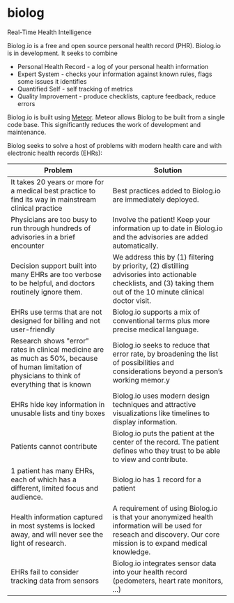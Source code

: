 biolog
========
Real-Time Health Intelligence

Biolog.io is a free and open source personal health record (PHR).
Biolog.io is in development.
It seeks to combine
* Personal Health Record - a log of your personal health information
* Expert System - checks your information against known rules, flags some issues it identifies
* Quantified Self - self tracking of metrics
* Quality Improvement - produce checklists, capture feedback, reduce errors

Biolog.io is built using [Meteor](http://meteor.com).
Meteor allows Biolog to be built from a single code base.
This significantly reduces the work of development and maintenance.

Biolog seeks to solve a host of problems with modern health care and with electronic health records (EHRs):

| Problem | Solution |
| --- | --- |
| It takes 20 years or more for a medical best practice to find its way in mainstream clinical practice | Best practices added to Biolog.io are immediately deployed. |
| Physicians are too busy to run through hundreds of advisories in a brief encounter | Involve the patient!  Keep your information up to date in Biolog.io and the advisories are added automatically. |
| Decision support built into many EHRs are too verbose to be helpful, and doctors routinely ignore them. | We address this by (1) filtering by priority, (2) distilling advisories into actionable checklists, and (3) taking them out of the 10 minute clinical doctor visit. |
| EHRs use terms that are not designed for billing and not user-friendly | Biolog.io supports a mix of conventional terms plus more precise medical language. |
| Research shows "error" rates in clinical medicine are as much as 50%, because of human limitation of physicians to think of everything that is known | Biolog.io seeks to reduce that error rate, by broadening the list of possibilities and considerations beyond a person’s working memor.y |
| EHRs hide key information in unusable lists and tiny boxes | Biolog.io uses modern design techniques and attractive visualizations like timelines to display information. |
| Patients cannot contribute | Biolog.io puts the patient at the center of the record.  The patient defines who they trust to be able to view and contribute. |
1 patient has many EHRs, each of which has a different, limited focus and audience. | Biolog.io has 1 record for a patient
| Health information captured in most systems is locked away, and will never see the light of research. | A requirement of using Biolog.io is that your anonymized health information will be used for reseach and discovery.  Our core mission is to expand medical knowledge. |
| EHRs fail to consider tracking data from sensors | Biolog.io integrates sensor data into your health record (pedometers, heart rate monitors, ...) |
